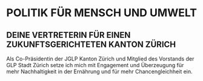 # POLITIK FÜR MENSCH UND UMWELT
## DEINE VERTRETERIN FÜR EINEN ZUKUNFTSGERICHTETEN KANTON ZÜRICH

Als Co-Präsidentin der JGLP Kanton Zürich und Mitglied des Vorstands der GLP Stadt Zürich setze ich mich mit Engagement und Überzeugung für mehr Nachhaltigkeit in der Ernährung und für mehr Chancengleichheit ein.
